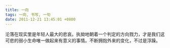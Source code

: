 ```yaml
---
title: 一向
tags: 一向, 书写, 一句
date: 2011-12-21 13:45:01 +0800
---
```



沦落在现实里是年轻人最大的悲哀。执拗地朝着一个判定的方向戮力，才是我们这可悲的弱小生命唯一做起来有意义的事情。不断拥抱外来的变化，不过是浮躁。

